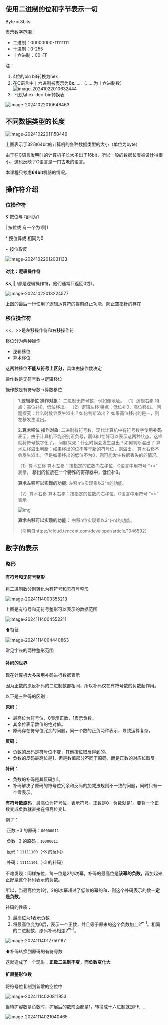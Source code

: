 ## 使用二进制的位和字节表示一切

Byte = 8bits

表示数字范围：

- 二进制：00000000-11111111
- 十进制：0-255
- 十六进制：00-FF

注：

1. 4位的bin bit转换为hex
2. 在C语言中十六进制被表示为**0x**……（……为十六进制数）![image-20241022010632444](https://lsky.ooooyasumi.com//i/2024/10/22/67168a1a871eb.png)
3. 下图为hex-dec-bin转换表

![image-20241022010648463](https://lsky.ooooyasumi.com//i/2024/10/22/67168a2b5ac37.png) 

## 不同数据类型的长度

![image-20241022011158449](https://lsky.ooooyasumi.com//i/2024/10/22/67168b607b584.png)

上图表示了32和64bit的计算机的各种数据类型的大小（单位为byte）

由于在C语言发明时的计算机子长大多出于16bit，所以一般的数据长度被设计得很小，这也反映了C语言是一门古老的语言。

本课程只考虑**64bit**机器的情况。

## 操作符介绍

### 位操作符

& 按位与 相同为1

| 按位或 有一个为1则1

^ 按位异或 相同为0

~ 按位取反

![image-20241022012031133](https://lsky.ooooyasumi.com//i/2024/10/22/67168d6027ff1.png)

#### 对比：逻辑操作符

&&,||,!都是逻辑操作符，他们通常只返回0或1。

![image-20241022013224577](https://lsky.ooooyasumi.com//i/2024/10/22/671690298924c.png)

上图的最后一行使用了逻辑运算符的提前终止功能，防止空指针的存在

### 移位操作符

<<、>>是左移操作符和右移操作符

移位分为两种操作

- 逻辑移位
- 算术移位

这两种移位**不能从符号上区分**，具体由操作数决定

操作数是无符号数->逻辑移位

操作数是有符号数->算数移位

> **1.逻辑移位** **操作对象：** 二进制无符号数，例如像地址。 （1）逻辑右移 特点：高位补0，低位移出。 （2）逻辑左移 特点：低位补0，高位移出。 问题探究：什么时候会发生溢出？如何判断溢出？ 如果高位移出的是一，则左移发生溢出。
>
> **2.算术移位** **操作对象:** 二进制有符号数，现代计算机中有符号数字使用**补码**表示。由于计算机不能识别正负号，而0和1恰好可以表示这两种状态。这样就将符号数字化了。 问题探究：什么时候会发生溢出？如何判断溢出？ 算术左移溢出判断：如果移出的位不等于新的符号位，则溢出。 算术右移不会发生溢出，但是如果移出的低位不为0，则可能发生数据丢失的的情况。
>
> （1）算术左移 算术左移：按指定的位数向左移位，C语言中用符号 “<<” 表示。 **移出的位放在一个特殊的寄存器中，低位补0。**
>
> **算术左移可以实现的功能:** 左移n位实现乘以2^n的功能。
>
> （2）算术右移 算术右移：按指定的位数向右移位，C语言中用符号 “>>” 表示。
>
> ![img](https://lsky.ooooyasumi.com//i/2024/10/22/6717127f10e71.png)
>
> **算术右移可以实现的功能：** 右移n位实现乘以2^(-n)的功能。
>
> （引用自https://cloud.tencent.com/developer/article/1946592）

## 数字的表示

### 整形

#### 有符号和无符号整形

将二进制数分别转化为有符号和无符号整形

![image-20241114003355213](https://lsky.ooooyasumi.com/i/2024/11/14/6734d4f4515ec.png)

上图是有符号和无符号整形可以表示的数据范围

![image-20241114004552211](https://lsky.ooooyasumi.com/i/2024/11/14/6734d7c10d954.png)

⬆️特征

![image-20241114004440863](https://lsky.ooooyasumi.com/i/2024/11/14/6734d77a3bfb0.png)

常见字长的两种整形范围

#### 补码的世界

现在计算机大多采用补码进行数据表示

因为正数的原反补码的二进制数都相同，所以补码仅在有符号数的负数起作用。

以下是三种码的区别：

**原码**：

- 最高位为符号位，0表示正数，1表示负数。
- 其余位表示数值的绝对值。
- 原码存在符号位冗余的问题，同一个数的正负两种表示，导致运算复杂。

**反码**：

- 负数的反码是符号位不变，其他按位取反得到的。
- 负数的反码最高位是1，但是数值部分不同于原码，而是正数的对应位取反。

**补码**：

- 负数的补码是其反码加1。
- 补码解决了原码的符号位冗余和反码的加减法规则不一致的问题，同时只有一个零表示。

**有符号数原码**：最高位为符号位，表示符号。正数是0，负数就是1。要将一个正数变成负数就直接在将高位变1。

例子：

​	正数 +3 的原码：`00000011`

​	负数 -3 的原码：`10000011`

​	反码：`11111100`（-3 的反码）

​	补码：`11111101`（-3 的补码）

不难发现：同样按位，每一位是2的i次幂。补码的最高位是**该幂的负数**，再加起来正好是这个补码表示的负数。 

所以，当最高位为1时，2的i次幂超过了低位的幂的和，则这个补码表示的数**一定是负数**。

补码的性质：

1. 最高位为1表示负数
2. 将最高位变为0后，表示一个正数，并且等于原来的这个负数加上2<sup>w-1</sup>。相同的二进制数，原码补码相差2<sup>w-1</sup>。

![image-20241114012750187](https://lsky.ooooyasumi.com/i/2024/11/14/6734e198ddaa9.png)

⬆️补码转换到原码的有符号数

这就造成了一个现象：**正数二进制不变，而负数变化大**

#### 扩展整形位数

将符号位复制到新增的空位中

![image-20241114020811953](https://lsky.ooooyasumi.com/i/2024/11/14/6734eb0d58eb7.png)

当待扩容数是负数时，扩展后的数前面都是1，转换成十六进制就是FF……

![image-20241114021040465](https://lsky.ooooyasumi.com/i/2024/11/14/6734eba215c11.png)
